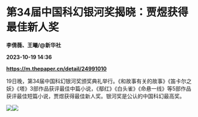 # 第34届中国科幻银河奖揭晓：贾煜获得最佳新人奖
**李倩薇、王曦/@新华社**

**2023-10-19 14:36**

**https://m.thepaper.cn/detail/24991010**

19日晚，第34届中国科幻银河奖颁奖典礼举行。《和故事有关的故事》《笛卡尔之妖》《塔》3部作品获评最佳中篇小说，《鄢红》《白头雀》《命悬一线》等5部作品获评最佳短篇小说，贾煜获得最佳新人奖。银河奖是公认的中国科幻最高奖。

![](https://imagecloud.thepaper.cn/thepaper/image/274/801/55.jpg)![](https://imagecloud.thepaper.cn/thepaper/image/274/801/56.jpg)